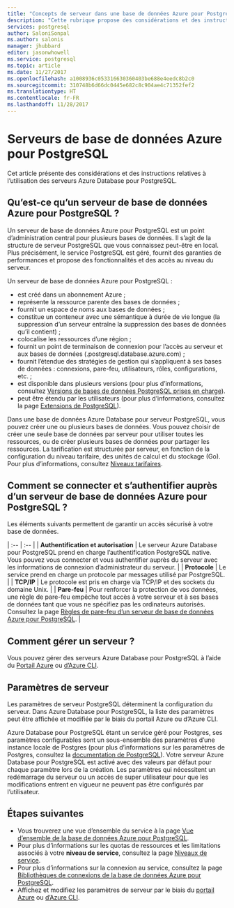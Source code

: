 ```yaml
---
title: "Concepts de serveur dans une base de données Azure pour PostgreSQL | Microsoft Docs"
description: "Cette rubrique propose des considérations et des instructions relatives à la configuration et à la gestion des serveurs Azure Database pour PostgreSQL."
services: postgresql
author: SaloniSonpal
ms.author: salonis
manager: jhubbard
editor: jasonwhowell
ms.service: postgresql
ms.topic: article
ms.date: 11/27/2017
ms.openlocfilehash: a1008936c053316630360403be688e4eedc8b2c0
ms.sourcegitcommit: 310748b6d66dc0445e682c8c904ae4c71352fef2
ms.translationtype: HT
ms.contentlocale: fr-FR
ms.lasthandoff: 11/28/2017
---
```

# <a name="azure-database-for-postgresql-servers"></a>Serveurs de base de données Azure pour PostgreSQL
Cet article présente des considérations et des instructions relatives à l’utilisation des serveurs Azure Database pour PostgreSQL.

## <a name="what-is-an-azure-database-for-postgresql-server"></a>Qu’est-ce qu’un serveur de base de données Azure pour PostgreSQL ?
Un serveur de base de données Azure pour PostgreSQL est un point d’administration central pour plusieurs bases de données. Il s’agit de la structure de serveur PostgreSQL que vous connaissez peut-être en local. Plus précisément, le service PostgreSQL est géré, fournit des garanties de performances et propose des fonctionnalités et des accès au niveau du serveur.

Un serveur de base de données Azure pour PostgreSQL :

- est créé dans un abonnement Azure ;
- représente la ressource parente des bases de données ;
- fournit un espace de noms aux bases de données ;
- constitue un conteneur avec une sémantique à durée de vie longue (la suppression d’un serveur entraîne la suppression des bases de données qu’il contient) ;
- colocalise les ressources d’une région ;
- fournit un point de terminaison de connexion pour l’accès au serveur et aux bases de données (.postgresql.database.azure.com) ;
- fournit l’étendue des stratégies de gestion qui s’appliquent à ses bases de données : connexions, pare-feu, utilisateurs, rôles, configurations, etc. ;
- est disponible dans plusieurs versions (pour plus d’informations, consultez [Versions de bases de données PostgreSQL prises en charge](concepts-supported-versions.md)).
- peut être étendu par les utilisateurs (pour plus d’informations, consultez la page [Extensions de PostgreSQL](concepts-extensions.md)).

Dans une base de données Azure Database pour serveur PostgreSQL, vous pouvez créer une ou plusieurs bases de données. Vous pouvez choisir de créer une seule base de données par serveur pour utiliser toutes les ressources, ou de créer plusieurs bases de données pour partager les ressources. La tarification est structurée par serveur, en fonction de la configuration du niveau tarifaire, des unités de calcul et du stockage (Go). Pour plus d’informations, consultez [Niveaux tarifaires](./concepts-service-tiers.md).

## <a name="how-do-i-connect-and-authenticate-to-an-azure-database-for-postgresql-server"></a>Comment se connecter et s’authentifier auprès d’un serveur de base de données Azure pour PostgreSQL ?
Les éléments suivants permettent de garantir un accès sécurisé à votre base de données.

| :-- | :-- | | **Authentification et autorisation** | Le serveur Azure Database pour PostgreSQL prend en charge l’authentification PostgreSQL native. Vous pouvez vous connecter et vous authentifier auprès du serveur avec les informations de connexion d’administrateur du serveur. | | **Protocole** | Le service prend en charge un protocole par messages utilisé par PostgreSQL. | | **TCP/IP** | Le protocole est pris en charge via TCP/IP et des sockets du domaine Unix. | | **Pare-feu** | Pour renforcer la protection de vos données, une règle de pare-feu empêche tout accès à votre serveur et à ses bases de données tant que vous ne spécifiez pas les ordinateurs autorisés. Consultez la page [Règles de pare-feu d’un serveur de base de données Azure pour PostgreSQL](concepts-firewall-rules.md). |

## <a name="how-do-i-manage-a-server"></a>Comment gérer un serveur ?
Vous pouvez gérer des serveurs Azure Database pour PostgreSQL à l’aide du [Portail Azure](https://portal.azure.com) ou [d’Azure CLI](/cli/azure/postgres).

## <a name="server-parameters"></a>Paramètres de serveur
Les paramètres de serveur PostgreSQL déterminent la configuration du serveur. Dans Azure Database pour PostgreSQL, la liste des paramètres peut être affichée et modifiée par le biais du portail Azure ou d’Azure CLI. 

Azure Database pour PostgreSQL étant un service géré pour Postgres, ses paramètres configurables sont un sous-ensemble des paramètres d’une instance locale de Postgres (pour plus d’informations sur les paramètres de Postgres, consultez la [documentation de PostgreSQL](https://www.postgresql.org/docs/9.6/static/runtime-config.html)). Votre serveur Azure Database pour PostgreSQL est activé avec des valeurs par défaut pour chaque paramètre lors de la création. Les paramètres qui nécessitent un redémarrage du serveur ou un accès de super utilisateur pour que les modifications entrent en vigueur ne peuvent pas être configurés par l’utilisateur.


## <a name="next-steps"></a>Étapes suivantes
- Vous trouverez une vue d’ensemble du service à la page [Vue d’ensemble de la base de données Azure pour PostgreSQL](overview.md).
- Pour plus d’informations sur les quotas de ressources et les limitations associés à votre **niveau de service**, consultez la page [Niveaux de service](concepts-service-tiers.md).
- Pour plus d’informations sur la connexion au service, consultez la page [Bibliothèques de connexions de la base de données Azure pour PostgreSQL](concepts-connection-libraries.md).
- Affichez et modifiez les paramètres de serveur par le biais du [portail Azure](howto-configure-server-parameters-using-portal.md) ou [d’Azure CLI](howto-configure-server-parameters-using-cli.md).
